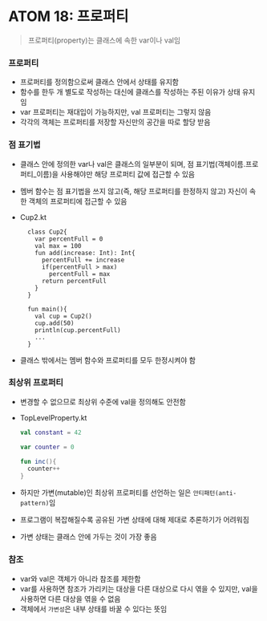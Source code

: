 # ATOM 18: 프로퍼티

> 프로퍼티(property)는 클래스에 속한 var이나 val임

### 프로퍼티

- 프로퍼티를 정의함으로써 클래스 안에서 상태를 유지함
- 함수를 한두 개 별도로 작성하는 대신에 클래스를 작성하는 주된 이유가 상태 유지임
- var 프로퍼티는 재대입이 가능하지만, val 프로퍼티는 그렇지 않음
- 각각의 객체는 프로퍼티를 저장할 자신만의 공간을 따로 할당 받음

### 점 표기법

- 클래스 안에 정의한 var나 val은 클래스의 일부분이 되며, 점 표기법(객체이름.프로퍼티\_이름)을 사용해야만 해당 프로퍼티 값에 접근할 수 있음
- 멤버 함수는 점 표기법을 쓰지 않고(즉, 해당 프로퍼티를 한정하지 않고) 자신이 속한 객체의 프로퍼티에 접근할 수 있음
- Cup2.kt

  ```
    class Cup2{
      var percentFull = 0
      val max = 100
      fun add(increase: Int): Int{
        percentFull += increase
        if(percentFull > max)
          percentFull = max
        return percentFull
      }
    }

    fun main(){
      val cup = Cup2()
      cup.add(50)
      println(cup.percentFull)
      ...
    }
  ```

- 클래스 밖에서는 멤버 함수와 프로퍼티를 모두 한정시켜야 함

### 최상위 프로퍼티

- 변경할 수 없으므로 최상위 수준에 val을 정의해도 안전함
- TopLevelProperty.kt

  ```KOTLIN
  val constant = 42

  var counter = 0

  fun inc(){
    counter++
  }
  ```

- 하지만 가변(mutable)인 최상위 프로퍼티를 선언하는 일은 `안티패턴(anti-pattern)`임
- 프로그램이 복잡해질수록 공유된 가변 상태에 대해 제대로 추론하기가 어려워짐
- 가변 상태는 클래스 안에 가두는 것이 가장 좋음

### 참조

- var와 val은 객체가 아니라 참조를 제한함
- var를 사용하면 참조가 가리키는 대상을 다른 대상으로 다시 엮을 수 있지만, val을 사용하면 다른 대상을 엮을 수 없음
- 객체에서 `가변성`은 내부 상태를 바꿀 수 있다는 뜻임
